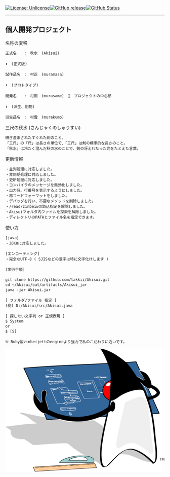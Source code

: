 [![License: Unlicense](https://img.shields.io/badge/license-Unlicense-blue.svg)](http://unlicense.org/)[![GitHub release](https://img.shields.io/github/release/takkii/Akisui.svg?style=flat)](GitHub)[![GitHub Status](https://img.shields.io/github/last-commit/takkii/Akisui.svg?style=flat)](GitHub)

------------------------------------------------------------------------
個人開発プロジェクト
------------------------------------------------------------------------

名称の変移

```txt
正式名　　:　秋水　(Akisui)

⬆️　(正式版)

試作品名　:　村正　(muramasa)

⬆️　(プロトタイプ)

開発名　　:　村雨　(murasame)　🔁　プロジェクトの中心部

⬇️　(派生、別物)

派生品名　:　村雲　(murakumo)
```

三尺の秋水 (さんじゃくのしゅうすい)

```txt
研ぎ澄まされたすぐれた剣のこと。
「三尺」の「尺」は長さの単位で、「三尺」は剣の標準的な長さのこと。
「秋水」は冷たく澄んだ秋の水のことで、剣の冴えわたった光をたとえた言葉。
```

更新情報

```txt
・並列処理に対応しました。
・非同期処理に対応しました。
・更新処理に対応しました。
・コンパイラのメッセージを無効化しました。
・出力時、行番号を表示するようにしました。
・再コードフォーマットをしました。
・デバッグを行い、不要なメソッドを削除しました。
・/read/zinbeiwの読込指定を解除しました。
・Akisuiフォルダ内ファイルを探索を解除しました。
・ディレクトリのPATHとファイル名を指定できます。
```

使い方

```text
[java]
・JDK8に対応しました。

[エンコーディング]
・完全なUTF-8 ( SJISなどの漢字は特に文字化けします )

[実行手順]

git clone https://github.com/takkii/Akisui.git
cd ~/Akisui/out/artifacts/Akisui_jar
java -jar Akisui.jar

[ フォルダ/ファイル 指定 ]
(例) D:/Akisui/src/Akisui.java

[ 探したい文字列 or 正規表現 ]
$ System
or
$ [S]

※ Ruby製zinbeijettのengineより強力で私のこだわりに近いです。
```

![Dukeロゴ](https://github.com/takkii/Akisui/blob/master/image/Duke_Blueprint.gif)